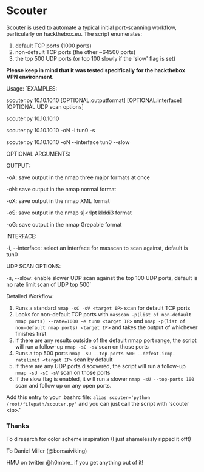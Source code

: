 # Scouter

Scouter is used to automate a typical initial port-scanning workflow, particularly on hackthebox.eu. The script enumerates:
1. default TCP ports (1000 ports)
2. non-default TCP ports (the other ~64500 ports)
3. the top 500 UDP ports (or top 100 slowly if the 'slow' flag is set)

**Please keep in mind that it was tested specifically for the hackthebox VPN environment.**

Usage: 
`EXAMPLES:

scouter.py 10.10.10.10 [OPTIONAL:outputformat] [OPTIONAL:interface] [OPTIONAL:UDP scan options]

scouter.py 10.10.10.10

scouter.py 10.10.10.10 -oN -i tun0 -s

scouter.py 10.10.10.10 -oN --interface tun0 --slow

OPTIONAL ARGUMENTS:

OUTPUT:

-oA: save output in the nmap three major formats at once

-oN: save output in the nmap normal format

-oX: save output in the nmap XML format

-oS: save output in the nmap s|<rIpt kIddi3 format

-oG: save output in the nmap Grepable format

INTERFACE:

-i, --interface: select an interface for masscan to scan against, default is tun0

UDP SCAN OPTIONS:

-s, --slow: enable slower UDP scan against the top 100 UDP ports, default is no rate limit scan of UDP top 500`

Detailed Workflow:
1. Runs a standard `nmap -sC -sV <target IP>` scan for default TCP ports
2. Looks for non-default TCP ports with `masscan -p(list of non-default nmap ports) --rate=1000 -e tun0 <target IP>` and `nmap -p(list of non-default nmap ports) <target IP>` and takes the output of whichever finishes first
3. If there are any results outside of the default nmap port range, the script will run a follow-up `nmap -sC -sV` scan on those ports
4. Runs a top 500 ports `nmap -sU --top-ports 500 --defeat-icmp-ratelimit <target IP>` scan by default
5. If there are any UDP ports discovered, the script will run a follow-up `nmap -sU -sC -sV` scan on those ports
6. If the slow flag is enabled, it will run a slower `nmap -sU --top-ports 100` scan and follow up on any open ports. 

Add this entry to your .bashrc file: `alias scouter='python /root/filepath/scouter.py'` and you can just call the script with 'scouter <i<ip>p>.'

### Thanks 
To dirsearch for color scheme inspiration (I just shamelessly ripped it off!) 

To Daniel Miller (@bonsaiviking)

HMU on twitter @h0mbre_ if you get anything out of it! 




